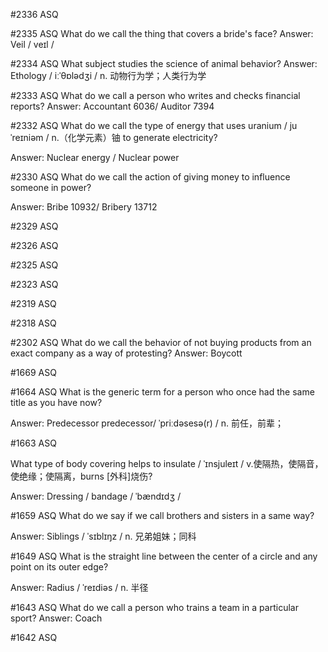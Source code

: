 #2336 ASQ

#2335 ASQ
What do we call the thing that covers a bride's face?
Answer: Veil / veɪl /

#2334 ASQ
What subject studies the science of animal behavior?
Answer: Ethology / iːˈθɒlədʒi / n. 动物行为学；人类行为学

#2333 ASQ
What do we call a person who writes and checks financial reports?
Answer: Accountant 6036/ Auditor 7394

#2332 ASQ
What do we call the type of energy that uses uranium
/ juˈreɪniəm / n.（化学元素）铀 to generate electricity?

Answer: Nuclear energy / Nuclear power

#2330 ASQ
What do we call the action of giving money to influence someone in power?

Answer: Bribe 10932/ Bribery 13712

#2329 ASQ

#2326 ASQ

#2325 ASQ

#2323 ASQ

#2319 ASQ

#2318 ASQ

#2302 ASQ
What do we call the behavior of not buying products from an exact company as a way of protesting?
Answer: Boycott

#1669 ASQ

#1664 ASQ
What is the generic term for a person who once had the same title as you have now?

Answer: Predecessor predecessor/ ˈpriːdəsesə(r) / n. 前任，前辈；

#1663 ASQ

What type of body covering helps to insulate / ˈɪnsjuleɪt / v.使隔热，使隔音，使绝缘；使隔离，burns [外科]烧伤?

Answer: Dressing / bandage / ˈbændɪdʒ /

#1659 ASQ
What do we say if we call brothers and sisters in a same way?

Answer: Siblings / ˈsɪblɪŋz / n. 兄弟姐妹；同科

#1649 ASQ
What is the straight line between the center of a circle and any point on its outer edge?

Answer: Radius / ˈreɪdiəs / n. 半径

#1643 ASQ
What do we call a person who trains a team in a particular sport?
Answer: Coach

#1642 ASQ
